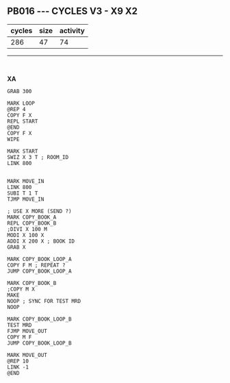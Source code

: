 ## PB016 --- CYCLES V3 - X9 X2

| cycles | size | activity |
| ------ | ---- | -------- |
| 286 | 47 | 74 |
<hr>
<br>

**XA**

```
GRAB 300

MARK LOOP
@REP 4
COPY F X
REPL START
@END
COPY F X
WIPE

MARK START
SWIZ X 3 T ; ROOM_ID
LINK 800


MARK MOVE_IN
LINK 800
SUBI T 1 T
TJMP MOVE_IN

; USE X MORE (SEND ?)
MARK COPY_BOOK_A
REPL COPY_BOOK_B
;DIVI X 100 M
MODI X 100 X
ADDI X 200 X ; BOOK ID
GRAB X

MARK COPY_BOOK_LOOP_A
COPY F M ; REPEAT ?
JUMP COPY_BOOK_LOOP_A

MARK COPY_BOOK_B
;COPY M X
MAKE
NOOP ; SYNC FOR TEST MRD
NOOP

MARK COPY_BOOK_LOOP_B
TEST MRD
FJMP MOVE_OUT
COPY M F
JUMP COPY_BOOK_LOOP_B

MARK MOVE_OUT
@REP 10
LINK -1
@END
```
